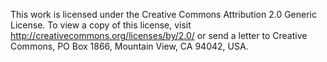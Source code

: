 This work is licensed under the Creative Commons Attribution 2.0 Generic License. To view a copy of this license, visit http://creativecommons.org/licenses/by/2.0/ or send a letter to Creative Commons, PO Box 1866, Mountain View, CA 94042, USA.